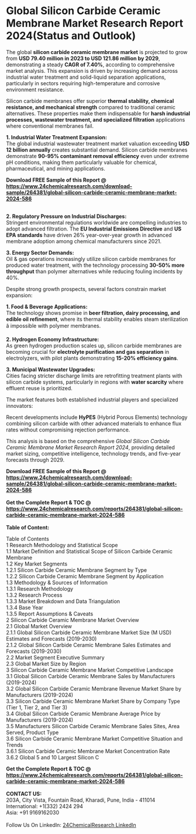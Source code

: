 <h1>Global Silicon Carbide Ceramic Membrane Market Research Report 2024(Status and Outlook)</h1><p>The global <strong>silicon carbide ceramic membrane market</strong> is projected to grow from <strong>USD 79.40 million in 2023 to USD 121.86 million by 2029</strong>, demonstrating a steady <strong>CAGR of 7.40%</strong>, according to comprehensive market analysis. This expansion is driven by increasing demand across industrial water treatment and solid-liquid separation applications, particularly in sectors requiring high-temperature and corrosive environment resistance.</p><p>Silicon carbide membranes offer superior <strong>thermal stability, chemical resistance, and mechanical strength</strong> compared to traditional ceramic alternatives. These properties make them indispensable for <strong>harsh industrial processes, wastewater treatment, and specialized filtration</strong> applications where conventional membranes fail.</p><p><strong>1. Industrial Water Treatment Expansion:</strong><br>
The global industrial wastewater treatment market valuation exceeding <strong>USD 12 billion annually</strong> creates substantial demand. Silicon carbide membranes demonstrate <strong>90-95% contaminant removal efficiency</strong> even under extreme pH conditions, making them particularly valuable for chemical, pharmaceutical, and mining applications.</p><div><b>Download FREE Sample of this Report @ 
            <a href="https://www.24chemicalresearch.com/download-sample/264381/global-silicon-carbide-ceramic-membrane-market-2024-586">
            https://www.24chemicalresearch.com/download-sample/264381/global-silicon-carbide-ceramic-membrane-market-2024-586</a></b></div><br><p><strong>2. Regulatory Pressure on Industrial Discharges:</strong><br>
Stringent environmental regulations worldwide are compelling industries to adopt advanced filtration. The <strong>EU Industrial Emissions Directive</strong> and <strong>US EPA standards</strong> have driven 26% year-over-year growth in advanced membrane adoption among chemical manufacturers since 2021.</p><p><strong>3. Energy Sector Demands:</strong><br>
Oil &amp; gas operations increasingly utilize silicon carbide membranes for produced water treatment, with the technology processing <strong>30-50% more throughput</strong> than polymer alternatives while reducing fouling incidents by 40%.</p><p>Despite strong growth prospects, several factors constrain market expansion:</p><p><strong>1. Food &amp; Beverage Applications:</strong><br>
The technology shows promise in <strong>beer filtration, dairy processing, and edible oil refinement</strong>, where its thermal stability enables steam sterilization â impossible with polymer membranes.</p><p><strong>2. Hydrogen Economy Infrastructure:</strong><br>
As green hydrogen production scales up, silicon carbide membranes are becoming crucial for <strong>electrolyte purification and gas separation</strong> in electrolyzers, with pilot plants demonstrating <strong>15-20% efficiency gains</strong>.</p><p><strong>3. Municipal Wastewater Upgrades:</strong><br>
Cities facing stricter discharge limits are retrofitting treatment plants with silicon carbide systems, particularly in regions with <strong>water scarcity</strong> where effluent reuse is prioritized.</p><p>The market features both established industrial players and specialized innovators:</p><p>Recent developments include <strong>HyPES</strong> (Hybrid Porous Elements) technology combining silicon carbide with other advanced materials to enhance flux rates without compromising rejection performance.</p><p>This analysis is based on the comprehensive <em>Global Silicon Carbide Ceramic Membrane Market Research Report 2024</em>, providing detailed market sizing, competitive intelligence, technology trends, and five-year forecasts through 2029.</p><div><b>Download FREE Sample of this Report @ 
            <a href="https://www.24chemicalresearch.com/download-sample/264381/global-silicon-carbide-ceramic-membrane-market-2024-586">
            https://www.24chemicalresearch.com/download-sample/264381/global-silicon-carbide-ceramic-membrane-market-2024-586</a></b></div><br><div><b>Get the Complete Report & TOC @ 
            <a href="https://www.24chemicalresearch.com/reports/264381/global-silicon-carbide-ceramic-membrane-market-2024-586">
            https://www.24chemicalresearch.com/reports/264381/global-silicon-carbide-ceramic-membrane-market-2024-586</a></b></div><br>
            <b>Table of Content:</b><p>Table of Contents<br />
1 Research Methodology and Statistical Scope<br />
1.1 Market Definition and Statistical Scope of Silicon Carbide Ceramic Membrane<br />
1.2 Key Market Segments<br />
1.2.1 Silicon Carbide Ceramic Membrane Segment by Type<br />
1.2.2 Silicon Carbide Ceramic Membrane Segment by Application<br />
1.3 Methodology & Sources of Information<br />
1.3.1 Research Methodology<br />
1.3.2 Research Process<br />
1.3.3 Market Breakdown and Data Triangulation<br />
1.3.4 Base Year<br />
1.3.5 Report Assumptions & Caveats<br />
2 Silicon Carbide Ceramic Membrane Market Overview<br />
2.1 Global Market Overview<br />
2.1.1 Global Silicon Carbide Ceramic Membrane Market Size (M USD) Estimates and Forecasts (2019-2030)<br />
2.1.2 Global Silicon Carbide Ceramic Membrane Sales Estimates and Forecasts (2019-2030)<br />
2.2 Market Segment Executive Summary<br />
2.3 Global Market Size by Region<br />
3 Silicon Carbide Ceramic Membrane Market Competitive Landscape<br />
3.1 Global Silicon Carbide Ceramic Membrane Sales by Manufacturers (2019-2024)<br />
3.2 Global Silicon Carbide Ceramic Membrane Revenue Market Share by Manufacturers (2019-2024)<br />
3.3 Silicon Carbide Ceramic Membrane Market Share by Company Type (Tier 1, Tier 2, and Tier 3)<br />
3.4 Global Silicon Carbide Ceramic Membrane Average Price by Manufacturers (2019-2024)<br />
3.5 Manufacturers Silicon Carbide Ceramic Membrane Sales Sites, Area Served, Product Type<br />
3.6 Silicon Carbide Ceramic Membrane Market Competitive Situation and Trends<br />
3.6.1 Silicon Carbide Ceramic Membrane Market Concentration Rate<br />
3.6.2 Global 5 and 10 Largest Silicon C</p><div><b>Get the Complete Report & TOC @ 
            <a href="https://www.24chemicalresearch.com/reports/264381/global-silicon-carbide-ceramic-membrane-market-2024-586">
            https://www.24chemicalresearch.com/reports/264381/global-silicon-carbide-ceramic-membrane-market-2024-586</a></b></div><br><b>CONTACT US:</b><br>
            203A, City Vista, Fountain Road, Kharadi, Pune, India - 411014<br>
            International: +1(332) 2424 294<br>
            Asia: +91 9169162030 <br><br>
            Follow Us On LinkedIn: <a href="https://www.linkedin.com/company/24chemicalresearch/">24ChemicalResearch LinkedIn</a>